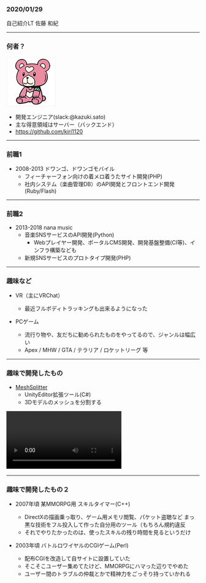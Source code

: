 ### 2020/01/29
自己紹介LT
佐藤 和紀

---

### 何者？
![icon](https://raw.githubusercontent.com/kiri1120/slides/master/assets/kirikuma.png)
- 開発エンジニア(slack:@kazuki.sato)
- 主な得意領域はサーバー（バックエンド）
- https://github.com/kiri1120

---

### 前職1

- 2008-2013 ドワンゴ、ドワンゴモバイル
  - フィーチャーフォン向けの着メロ着うたサイト開発(PHP)
  - 社内システム（楽曲管理DB）のAPI開発とフロントエンド開発(Ruby/Flash)

---

### 前職2
- 2013-2018 nana music
  - 音楽SNSサービスのAPI開発(Python)
    - Webプレイヤー開発、ポータルCMS開発、開発基盤整備(CI等)、インフラ構築なども
  - 新規SNSサービスのプロトタイプ開発(PHP)

---

### 趣味など

- VR（主にVRChat）
  - 最近フルボディトラッキングも出来るようになった

- PCゲーム
  - 流行り物や、友だちに勧められたものをやってるので、ジャンルは幅広い
  - Apex / MHW / GTA / テラリア / ロケットリーグ 等

---

### 趣味で開発したもの

- [MeshSplitter](https://kiri1120.booth.pm/items/1633965)
  - UnityEditor拡張ツール(C#)
  - 3Dモデルのメッシュを分割する

![紹介動画](https://video.twimg.com/tweet_video/EHVTjp0UUAAax3H.mp4)

---

### 趣味で開発したもの２

- 2007年頃 某MMORPG用 スキルタイマー(C++)
  - DirectXの描画乗っ取り、ゲーム用メモリ閲覧、パケット盗聴など
    まっ黒な技術をフル投入して作った自分用のツール（もちろん規約違反
  - それでやりたかったのは、使ったスキルの残り時間を見るというだけ

- 2003年頃 バトルロワイヤルのCGIゲーム(Perl)
  - 配布CGIを改造して自サイトに設置していた
  - そこそこユーザー集めてたけど、MMORPGにハマった辺りでやめた
  - ユーザー間のトラブルの仲裁とかで精神力をごっそり持っていかれる
